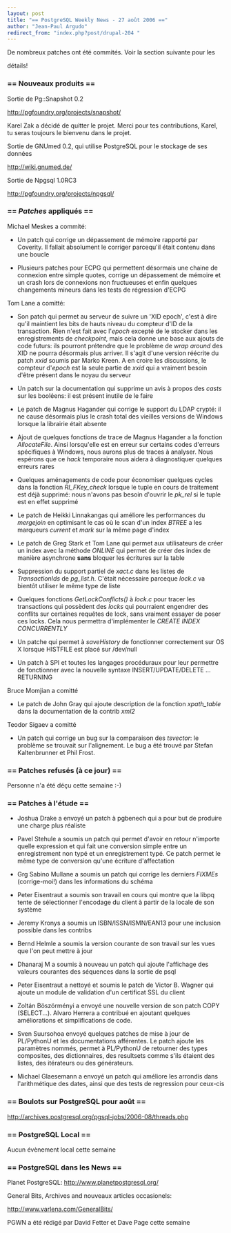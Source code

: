 ```yaml
---
layout: post
title: "== PostgreSQL Weekly News - 27 août 2006 =="
author: "Jean-Paul Argudo"
redirect_from: "index.php?post/drupal-204 "
---
```



<p>De nombreux patches ont été commités. Voir la section suivante pour les

détails!</p>

<!--more-->


<h3>== Nouveaux produits ==</h3>

<p>

Sortie de Pg::Snapshot 0.2

<a href="http://pgfoundry.org/projects/snapshot/" target="_blank">http://pgfoundry.org/projects/snapshot/</a>

</p>

<p>

Karel Zak a décidé de quitter le projet. Merci pour tes contributions, Karel, tu seras toujours le bienvenu dans le projet.</p>

<p>Sortie de GNUmed 0.2, qui utilise PostgreSQL pour le stockage de ses données

<a href="http://wiki.gnumed.de/" target="_blank">http://wiki.gnumed.de/</a>

</p>

<p>Sortie de Npgsql 1.0RC3

<a href="http://pgfoundry.org/projects/npgsql/" target="_blank">http://pgfoundry.org/projects/npgsql/</a>

</p>

<h3>== <em>Patches</em> appliqués ==</h3>

<p>

Michael Meskes a commité:

</p>

<ul>

<li>

Un patch qui corrige un dépassement de mémoire rapporté par Coverity. Il fallait absolument le corriger parcequ'il était contenu dans une boucle

</li>

<li>Plusieurs patches pour ECPG qui permettent désormais une chaine de connexion entre simple quotes, corrige un dépassement de mémoire et un crash lors de connexions non fructueuses et enfin quelques changements mineurs dans les tests de régression d'ECPG</li>

</ul>

<p>

Tom Lane a comitté:

</p>

<ul>

<li>

Son patch qui permet au serveur de suivre un 'XID epoch', c'est à dire qu'il maintient les bits de hauts niveau du compteur d'ID de la transaction. Rien n'est fait avec l'<em>epoch</em> excepté de le stocker dans les enregistrements de <em>checkpoint</em>, mais cela donne une base aux ajouts de code futurs: ils pourront prétendre que le problème de <em>wrap around</em> des XID ne pourra désormais plus arriver. Il s'agit d'une version réécrite du patch <em>xxid</em> soumis par Marko Kreen. A en croire les discussions, le compteur d'<em>epoch</em> est la seule partie de <em>xxid</em> qui a vraiment besoin d'être présent dans le noyau du serveur

</li>

<li>

Un patch sur la documentation qui supprime un avis à propos des <em>casts</em> sur les booléens: il est présent inutile de le faire

</li>

<li>

Le patch de Magnus Hagander qui corrige le support du LDAP crypté: il ne cause désormais plus le crash total des vieilles versions de Windows lorsque la librairie était absente

</li>

<li>

Ajout de quelques fonctions de trace de Magnus Hagander a la fonction <em>AllocateFile</em>. Ainsi lorsqu'elle est en erreur sur certains codes d'erreurs spécifiques à Windows, nous aurons plus de traces à analyser. Nous espérons que ce <em>hack</em> temporaire nous aidera à diagnostiquer quelques erreurs rares

</li>

<li>

Quelques aménagements de code pour économiser quelques cycles dans la fonction <em>RI_FKey_check</em> lorsque le tuple en cours de traitement est déjà supprimé: nous n'avons pas besoin d'ouvrir le <em>pk_rel</em> si le tuple est en effet supprimé

</li>

<li>

Le patch de Heikki Linnakangas qui améliore les performances du <em>mergejoin</em> en optimisant le cas où le scan d'un index <em>BTREE</em> a les marqueurs <em>current</em> et <em>mark</em> sur la même page d'index

</li>

<li>

Le patch de Greg Stark et Tom Lane qui permet aux utilisateurs de créer un index avec la méthode <em>ONLINE</em> qui permet de créer des index de manière asynchrone <strong>sans</strong> bloquer les écritures sur la table

</li>

<li>

Suppression du support partiel de <em>xact.c</em> dans les listes de <em>TransactionIds</em> de <em>pg_list.h</em>. C'était nécessaire parceque <em>lock.c</em> va bientôt utiliser le même type de liste

</li>

<li>

Quelques fonctions <em>GetLockConflicts()</em> à <em>lock.c</em> pour tracer les transactions qui possèdent des <em>locks</em> qui pourraient engendrer des conflits sur certaines requêtes de lock, sans vraiment essayer de poser ces locks. Cela nous permettra d'implémenter le <em>CREATE INDEX CONCURRENTLY</em>

</li>

<li>

Un patche qui permet à <em>saveHistory</em> de fonctionner correctement sur OS X lorsque HISTFILE est placé sur /dev/null

</li>

<li>

Un patch à SPI et toutes les langages procéduraux pour leur permettre de fonctionner avec la nouvelle syntaxe INSERT/UPDATE/DELETE ... RETURNING

</li>

</ul>

<p>

Bruce Momjian a comitté

</p>

<ul>

<li>

Le patch de John Gray qui ajoute description de la fonction <em>xpath_table</em> dans la documentation de la contrib <em>xml2</em>

</li>

</ul>

<p>

Teodor Sigaev a comitté

</p>

<ul>

<li>

Un patch qui corrige un bug sur la comparaison des <em>tsvector</em>: le problème se trouvait sur l'alignement. Le bug a été trouvé par Stefan Kaltenbrunner et Phil Frost.

</li>

</ul>

<h3>== Patches refusés (à ce jour) ==</h3>

<p>

Personne n'a été déçu cette semaine :-)

</p>

<h3>== Patches à l'étude ==</h3>

<ul>

<li>

Joshua Drake a envoyé un patch à pgbenech qui a pour but de produire une charge plus réaliste

</li>

<li>

Pavel Stehule a soumis un patch qui permet d'avoir en retour n'importe quelle expression et qui fait une conversion simple entre un enregistrement non typé et un enregistrement typé. Ce patch permet le même type de conversion qu'une écriture d'affectation

</li>

<li>

Grg Sabino Mullane a soumis un patch qui corrige les derniers <em>FIXMEs</em> (corrige-moi!) dans les informations du schéma

</li>

<li>

Peter Eisentraut a soumis son travail en cours qui montre que la libpq tente de sélectionner l'encodage du client à partir de la locale de son système

</li>

<li>

Jeremy Kronys a soumis un ISBN/ISSN/ISMN/EAN13 pour une inclusion possible dans les contribs

</li>

<li>

Bernd Helmle a soumis la version courante de son travail sur les vues que l'on peut mettre à jour

</li>

<li>

Dhanaraj M a soumis à nouveau un patch qui ajoute l'affichage des valeurs courantes des séquences dans la sortie de psql

</li>

<li>

Peter Eisentraut a nettoyé et soumis le patch de Victor B. Wagner qui ajoute un module de validation d'un certificat SSL du client</li>

<li>

Zoltán Böszörményi a envoyé une nouvelle version de son patch COPY (SELECT...). Alvaro Herrera a contribué en ajoutant quelques améliorations et simplifications de code.

</li>

<li>

Sven Suursohoa envoyé quelques patches de mise à jour de PL/PythonU et les documentations afférentes. Le patch ajoute les paramètres nommés, permet à PL/PythonU de retourner des types composites, des dictionnaires, des resultsets comme s'ils étaient des listes, des itérateurs ou des générateurs.

</li>

<li>

Michael Glaesemann a envoyé un patch qui améliore les arrondis dans l'arithmétique des dates, ainsi que des tests de regression pour ceux-cis

</li>

</ul>

<h3>== Boulots sur PostgreSQL pour août ==</h3>

<p>

<a href="http://archives.postgresql.org/pgsql-jobs/2006-08/threads.php" target="_blank">http://archives.postgresql.org/pgsql-jobs/2006-08/threads.php</a>

</p>

<h3>== PostgreSQL Local ==</h3>

<p>

Aucun évènement local cette semaine

</p>

<h3>== PostgreSQL dans les News ==</h3>

<p>

Planet PostgreSQL: <a href="http://www.planetpostgresql.org/" target="_blank">http://www.planetpostgresql.org/</a>

</p>

<p>

General Bits, Archives and nouveaux articles occasionels:

<a href="http://www.varlena.com/GeneralBits/" target="_blank">http://www.varlena.com/GeneralBits/</a>

</p>

<p>PGWN a été rédigé par David Fetter et Dave Page cette semaine

</p>